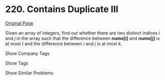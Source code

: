 # 220. Contains Duplicate III

[Original Page](https://leetcode.com/problems/contains-duplicate-iii/)

Given an array of integers, find out whether there are two distinct indices _i_ and _j_ in the array such that the difference between **nums[i]** and **nums[j]** is at most _t_ and the difference between _i_ and _j_ is at most _k_.

<div>

<div id="company_tags" class="btn btn-xs btn-warning">Show Company Tags</div>

<span class="hidebutton" style="display: none;">[Palantir](/company/palantir/) [Airbnb](/company/airbnb/)</span></div>

<div>

<div id="tags" class="btn btn-xs btn-warning">Show Tags</div>

<span class="hidebutton" style="display: none;">[Binary Search Tree](/tag/binary-search-tree/)</span></div>

<div>

<div id="similar" class="btn btn-xs btn-warning">Show Similar Problems</div>

<span class="hidebutton" style="display: none;">[(E) Contains Duplicate](/problems/contains-duplicate/) [(E) Contains Duplicate II](/problems/contains-duplicate-ii/)</span></div>